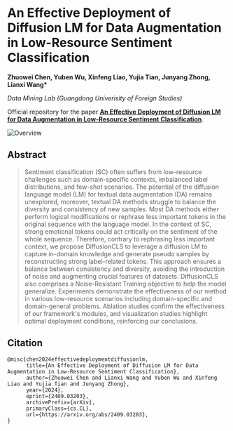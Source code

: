# An Effective Deployment of Diffusion LM for Data Augmentation in Low-Resource Sentiment Classification

**Zhuowei Chen, Yuben Wu, Xinfeng Liao, Yujia Tian, Junyang Zhong, Lianxi Wang\***

*Data Mining Lab (Guangdong Univerisity of Foreign Studies)*

Official repository for the paper **[An Effective Deployment of Diffusion LM for Data Augmentation in Low-Resource Sentiment Classification](https://arxiv.org/abs/2409.03203)**.


![Overview](imgs/overview.jpg)


## Abstract

> Sentiment classification (SC) often suffers from low-resource challenges such as domain-specific contexts, imbalanced label distributions, and few-shot scenarios. The potential of the diffusion language model (LM) for textual data augmentation (DA) remains unexplored, moreover, textual DA methods struggle to balance the diversity and consistency of new samples. Most DA methods either perform logical modifications or rephrase less important tokens in the original sequence with the language model. In the context of SC, strong emotional tokens could act critically on the sentiment of the whole sequence. Therefore, contrary to rephrasing less important context, we propose DiffusionCLS to leverage a diffusion LM to capture in-domain knowledge and generate pseudo samples by reconstructing strong label-related tokens. This approach ensures a balance between consistency and diversity, avoiding the introduction of noise and augmenting crucial features of datasets. DiffusionCLS also comprises a Noise-Resistant Training objective to help the model generalize. Experiments demonstrate the effectiveness of our method in various low-resource scenarios including domain-specific and domain-general problems. Ablation studies confirm the effectiveness of our framework's modules, and visualization studies highlight optimal deployment conditions, reinforcing our conclusions.



## Citation

```
@misc{chen2024effectivedeploymentdiffusionlm,
      title={An Effective Deployment of Diffusion LM for Data Augmentation in Low-Resource Sentiment Classification}, 
      author={Zhuowei Chen and Lianxi Wang and Yuben Wu and Xinfeng Liao and Yujia Tian and Junyang Zhong},
      year={2024},
      eprint={2409.03203},
      archivePrefix={arXiv},
      primaryClass={cs.CL},
      url={https://arxiv.org/abs/2409.03203}, 
}
```
